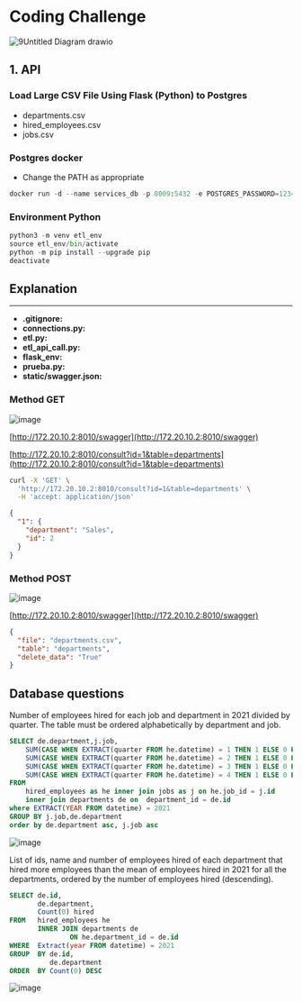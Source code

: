 # Coding Challenge

![9Untitled Diagram drawio](https://github.com/nicolascorchuelo/portfolio/assets/90802118/1928848b-b503-40dd-bed8-b6d193de0da4)

## 1. API

### Load Large CSV File Using Flask (Python) to Postgres

* departments.csv
* hired_employees.csv
* jobs.csv

### Postgres docker

* Change the PATH as appropriate

```python
docker run -d --name services_db -p 8009:5432 -e POSTGRES_PASSWORD=1234 -v <PATH>:/var/lib/postgres/data postgres
```
### Environment Python

```python
python3 -m venv etl_env
source etl_env/bin/activate
python -m pip install --upgrade pip
deactivate
```

## Explanation
---
* **.gitignore:** 
* **connections.py:** 
* **etl.py:** 
* **etl_api_call.py:** 
* **flask_env:** 
* **prueba.py:** 
* **static/swagger.json:**


### Method GET

![image](https://github.com/nicolascorchuelo/flask_api_etl/assets/90802118/6fb84f52-69d2-42df-8e6d-935ca6e4de0d)

[http://172.20.10.2:8010/swagger](http://172.20.10.2:8010/swagger)

[http://172.20.10.2:8010/consult?id=1&table=departments](http://172.20.10.2:8010/consult?id=1&table=departments)

```Bash
curl -X 'GET' \
  'http://172.20.10.2:8010/consult?id=1&table=departments' \
  -H 'accept: application/json'
```
```json
{
  "1": {
    "department": "Sales",
    "id": 2
  }
}
```

### Method POST

![image](https://github.com/nicolascorchuelo/flask_api_etl/assets/90802118/8c2dcc41-289c-46db-a3e1-7785b1f39509)

[http://172.20.10.2:8010/swagger](http://172.20.10.2:8010/swagger)
```json
{
  "file": "departments.csv",
  "table": "departments",
  "delete_data": "True"
}
```

## Database questions

Number of employees hired for each job and department in 2021 divided by quarter. The table must be ordered alphabetically by department and job.

```sql
SELECT de.department,j.job,
    SUM(CASE WHEN EXTRACT(quarter FROM he.datetime) = 1 THEN 1 ELSE 0 END) AS Q1,
    SUM(CASE WHEN EXTRACT(quarter FROM he.datetime) = 2 THEN 1 ELSE 0 END) AS Q2,
    SUM(CASE WHEN EXTRACT(quarter FROM he.datetime) = 3 THEN 1 ELSE 0 END) AS Q3,
    SUM(CASE WHEN EXTRACT(quarter FROM he.datetime) = 4 THEN 1 ELSE 0 END) AS Q4
FROM 
    hired_employees as he inner join jobs as j on he.job_id = j.id
    inner join departments de on  department_id = de.id
where EXTRACT(YEAR FROM datetime) = 2021
GROUP BY j.job,de.department
order by de.department asc, j.job asc
```

![image](https://github.com/nicolascorchuelo/portfolio/assets/90802118/2a17f5ca-8c2c-4e82-855d-82a4b56ee69e)

List of ids, name and number of employees hired of each department that hired more employees than the mean of employees hired in 2021 for all the departments, ordered by the number of employees hired (descending).

```sql
SELECT de.id,
       de.department,
       Count(0) hired
FROM   hired_employees he
       INNER JOIN departments de
               ON he.department_id = de.id
WHERE  Extract(year FROM datetime) = 2021
GROUP  BY de.id,
          de.department
ORDER  BY Count(0) DESC 
```
![image](https://github.com/nicolascorchuelo/portfolio/assets/90802118/34c73c84-b073-4529-b61c-de56ed9c4e2f)

